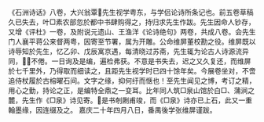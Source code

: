 <!-- { "loadSidebar": true } -->
《石洲诗话》八卷，大兴翁覃先生视学粤东，与学侣论诗所条记也。前五卷草稿久已失去，叶□素农部忽於都中书肆购得之，持归求先生作跋。先生因命人钞存，又增《评杜》一卷，及附说元遗山、王渔洋《论诗绝句》两卷，共成八卷。会先生门人襄平蒋公来督两粤，因寄至节署，属为开雕。公命维屏董校勘之役。维屏既以诗辱知於先生，忆乙卯、戊辰寓京遇，每清晓过苏斋，先生辄为论古人诗源流异同，不倦。一日询及是编，遍检弗获。不意是书失去，迟之又久复还，而维屏於七千里外，乃得取而细读之，且距先生视学时已四十馀年矣。今展卷坐对，不啻追侍杖履於古榕曜石间。文字之缘，抑何纡而惬也！至先生闻见之博，考订之精，用心之勤，持论之正，是编特全鼎之一变耳。比年同人筑□泉山馆於白□、蒲涧之麓，先生作《□泉》诗见寄。是书剞劂甫竣，而《□泉》诗亦已上石，此又一重翰墨缘，因连缀及之。
嘉庆二十年四月八日，番禺後学张维屏谨跋。  

